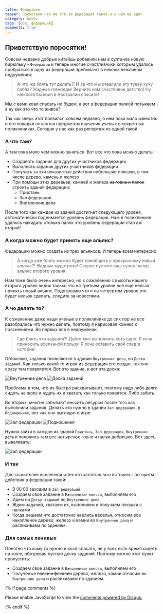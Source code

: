 ```yaml
---
title: Федерация
teaser: Посмотрим что же это за федерация такая и с чем ее едят
category: howto
tags: [gos, федерация]
comments: true
---
```


## Приветствую поросятки! 

Совсем недавно добрые китайцы добавили нам в султанов новую бирюльку - `Федерации` и теперь многие счастливчики которым удалось пробраться в одну из федераций пребывают в некоем вежливом недоумении:

> А что же блять тут делать?! И за что мы отвалили эту туеву хучу бабла?
> Жадные говноеды! Верните нам счастливое детство!
> Ну или хотя бы коал в Австралии спасите!

Мы с вами коал спасать не будем, а вот в федерации палкой потыкаем - а ну как это что то живое?

Так как зверь этот появился совсем недавно, о нем пока мало известно и его повадки остаются предметом изучения ученых в секретных поликлиниках. Сегодня у нас как раз репортаж из одной такой.

### А что там?

А там пока мало чем можно заняться. Вот все что пока можно делать:

 - Создавать задания для других участников федерации
 - Выполнять задания других участников федерации
 - Получать за эти неказистые действия небольшие плюшки, в том числе дерево, камень и железо
 - При помощи этих деревьев, камней и железа ~~из говна и палок~~ строить здания федерации:
    - Пристань
    - Зал федерации
    - Внутренние дела

После того как каждое из зданий достигнет следующего уровня, автоматически поднимается уровень федерации. Нам в поликлинике удалось накидать столько палок что уровень федерации стал аж второй!

### А когда можно будет принять еще альянс?

Федерацию можно создать из трех альянсов. И теперь всем интересно:

> А когда уже блять можно будет приобщить к прекрасному новый альянс?!
> Жадные мудотрехи! Скорее пустите наш супер пупер альянс второго уровня!

Нам тоже было очень интересно, но к сожалению с высоты нашего второго уровня видно только что на третьем уровне все еще нельзя принять новый альянс. Подозреваю что и на четвертом уровне это будет нельзя сделать, следите за новостями.

### А чо делать то?

К сожалению даже наши ученые в поликлинике до сих пор не все разобрались что нужно делать, поэтому я нарисовал комикс с пояснениями. Во первых все в недоумении:

> Где блять эти задания?! Дайте мне выполнить хоть одно! Я хочу приносить вселенной пользу!
> Я хочу оставить свой след в истории!

Объясняю, задания появляются в здании `Внутренние дела`, на `Доска заданий`. Как только какой то игрок из федерации его создат, так оно сразу там появляется. Вот это здание, и вот эта доска:

![Внутренние дела](https://flicus.github.io/gos/i/5.jpg)
![Доска заданий](https://flicus.github.io/gos/i/6.jpg) 
 
Проблема в том, что их быстро расхватывают, поэтому надо либо долго сидеть на жопе и ждать их и хватать как только появятся. Либо забить.

Во вторых, многие забывают вносить ресурсы после того как выполнили задания. Делать это нужно в здании `Зал федерации`, в `Подношениях`, вот как оно выглядит в игре:

![Зал федерации](https://flicus.github.io/gos/i/4.jpg)
![Подношения](https://flicus.github.io/gos/i/2.jpg)

Нужно зайти в каждое из зданий `Пристань`, `Зал федерации`, `Внутренние дела` и положить там все натыреное ~~говно и палки~~ добришко. Вот здесь вываливать:

![Зал федерации](https://flicus.github.io/gos/i/3.jpg)

### И так

Для спасителей вселенной и тех кто затоптал всю историю - алгоритм действия в федерации такой:

 - В 00:00 заходим в `Зал федераций`
 - Создаем свое задание в `Ежедневные квесты`, выполняем его
 - Идем на `Доску заданий` во `Внутренние дела`
 - Ждем заданий, хватаем их, выполняем и получаем плюшки с палками 
 - Когда решаем что достаточно наелись веселья, относим все накопленое дерево, железо и камни во `Внутренние дела` и распихиваем по зданиям.

### Для самых ленивых

Понятно что кому то нужно и коал спасать, не у всех есть время сидеть на жопе, обозревая пустую доску заданий. Поэтому можно этот пункт пропустить:

 - Создаем свое задание в `Ежедневные квесты`, выполняем его
 - Полученые ~~палки и фекалии~~ дерево, железо, камни относим во `Внутренние дела` и распихиваем по зданиям.
 
{% if page.comments %} 
<div id="disqus_thread"></div>
<script>

/**
*  RECOMMENDED CONFIGURATION VARIABLES: EDIT AND UNCOMMENT THE SECTION BELOW TO INSERT DYNAMIC VALUES FROM YOUR PLATFORM OR CMS.
*  LEARN WHY DEFINING THESE VARIABLES IS IMPORTANT: https://disqus.com/admin/universalcode/#configuration-variables*/
/*
var disqus_config = function () {
this.page.url = PAGE_URL;  // Replace PAGE_URL with your page's canonical URL variable
this.page.identifier = PAGE_IDENTIFIER; // Replace PAGE_IDENTIFIER with your page's unique identifier variable
};
*/
(function() { // DON'T EDIT BELOW THIS LINE
var d = document, s = d.createElement('script');
s.src = 'https://gos-1.disqus.com/embed.js';
s.setAttribute('data-timestamp', +new Date());
(d.head || d.body).appendChild(s);
})();
</script>
<noscript>Please enable JavaScript to view the <a href="https://disqus.com/?ref_noscript">comments powered by Disqus.</a></noscript>
                            
{% endif %}


 